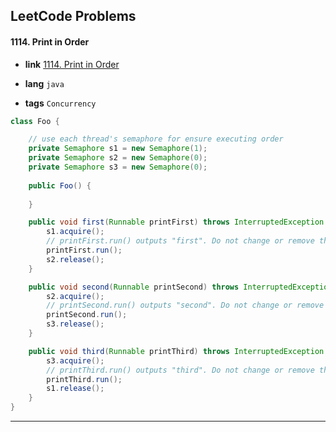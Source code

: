 ## LeetCode Problems



#### 1114. Print in Order

- **link**  [1114. Print in Order](https://leetcode.com/problems/print-in-order/)

- **lang**  `java` 
- **tags**  `Concurrency`

```java
class Foo {

    // use each thread's semaphore for ensure executing order
    private Semaphore s1 = new Semaphore(1);
    private Semaphore s2 = new Semaphore(0);
    private Semaphore s3 = new Semaphore(0);
    
    public Foo() {
        
    }

    public void first(Runnable printFirst) throws InterruptedException {
        s1.acquire();
        // printFirst.run() outputs "first". Do not change or remove this line.
        printFirst.run();
        s2.release();
    }

    public void second(Runnable printSecond) throws InterruptedException {
        s2.acquire();
        // printSecond.run() outputs "second". Do not change or remove this line.
        printSecond.run();
        s3.release();
    }

    public void third(Runnable printThird) throws InterruptedException {
        s3.acquire();
        // printThird.run() outputs "third". Do not change or remove this line.
        printThird.run();
        s1.release();
    }
}
```

---

